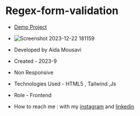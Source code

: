 # Regex-form-validation

- [Demo Project](https://aida-mousavi.github.io/Regex-form-validation/)

- ![Screenshot 2023-12-22 181159](https://github.com/aida-mousavi/Regex-form-validation/assets/115708698/aa7d0802-447e-4764-9f34-37acf8696684)

- Developed by Aida Mousavi

- Created - 2023-9

- Non Responsive

- Technologies Used - HTML5 , Tailwind ,Js

- Role - Frontend

- How to reach me : with my [instagram](https://www.instagram.com/dev.mousavi) and [linkedin](www.linkedin.com/in/aida-mousavi-18791a292)
